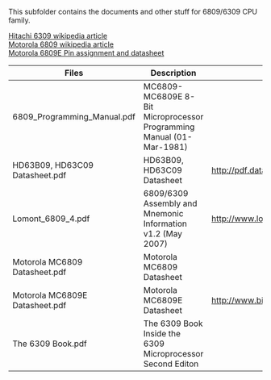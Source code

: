 This subfolder contains the documents and other stuff for 6809/6309 CPU family.

[Hitachi 6309 wikipedia article](https://en.wikipedia.org/wiki/Hitachi_6309)<br/>
[Motorola 6809 wikipedia article](https://en.wikipedia.org/wiki/Motorola_6809)<br/>
[Motorola 6809E Pin assignment and datasheet](http://www.msarnoff.org/chipdb/6809E)

| Files | Description | Source |
| ----- | ----------- | ------ |
| 6809_Programming_Manual.pdf | MC6809-MC6809E 8-Bit Microprocessor Programming Manual (01-Mar-1981) | |
| HD63B09, HD63C09 Datasheet.pdf | HD63B09, HD63C09 Datasheet | http://pdf.datasheetcatalog.com/datasheets2/26/2677842_1.pdf |
| Lomont_6809_4.pdf | 6809/6309 Assembly and Mnemonic Information v1.2 (May 2007) | http://www.lomont.org/software/misc/coco/Lomont_6809_4.pdf |
| Motorola MC6809 Datasheet.pdf | Motorola MC6809 Datasheet | |
| Motorola MC6809E Datasheet.pdf | Motorola MC6809E Datasheet | http://www.bitsavers.org/components/motorola/_dataSheets/6809E.pdf |
| The 6309 Book.pdf | The 6309 Book<br/>Inside the 6309 Microprocessor Second Editon | |
